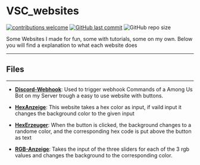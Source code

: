 # **VSC_websites**

[![contributions welcome](https://img.shields.io/badge/contributions-welcome-brightgreen.svg?style=flat)](https://github.com/PhilRoli/demo_websites/pulls) [![GitHub last commit](https://img.shields.io/github/last-commit/philroli/demo_websites)](https://github.com/PhilRoli/demo_websites/pulls) ![GitHub repo size](https://img.shields.io/github/repo-size/philroli/demo_websites)

Some Websites I made for fun, some with tutorials, some on my own.
Below you will find a explanation to what each website does

---

## Files

---

- **[Discord-Webhook](./Discord-Webhook)**: Used to trigger webhook Commands of a Among Us Bot on my Server trough a easy to use website with buttons.

- **[HexAnzeige](/HexAnzeige)**: This website takes a hex color as input, if vaild input it changes the background color to the given input

- **[HexErzeuger](/HexErzeuger)**: When the button is clicked, the background changes to a randome color, and the corresponding hex code is put above the button as text

- **[RGB-Anzeige](/RGB-Anzeige)**: Takes the input of the three sliders for each of the 3 rgb values and changes the background to the corresponding color.
